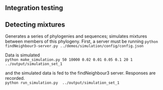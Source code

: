 Integration testing
-------------------

Detecting mixtures
--------------------
Generates a series of phylogenies and sequences; simulates mixtures between members of this phylogeny.
First, a server must be running
```python findNeighbour3-server.py ../demos/simulation/config/config.json ```

Data is simulated  
```python make_simulation.py 50 10000 0.02 0.01 0.05 0.1 20 1 ../output/simulation_set_1  ```

and the simulated data is fed to the findNeighbour3 server.  Responses are recorded.  
```python run_simulation.py  ../output/simulation_set_1  ```

